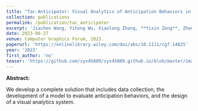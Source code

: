 ```yaml
---
title: "Tac-Anticipator: Visual Analytics of Anticipation Behaviors in Table Tennis Matches"
collection: publications
permalink: /publication/tac_anticipator
excerpt: 'Jiachen Wang, Yihong Wu, Xiaolong Zhang, **Yixin Zeng**, Zheng Zhou, Hui Zhang, Xiao Xie, and Yingcai Wu.'
date: 2023-06-27
venue: Computer Graphics Forum, 2023.
paperurl: 'https://onlinelibrary.wiley.com/doi/abs/10.1111/cgf.14825'
year: '2023'
first_author: 'no'
teaser: 'https://github.com/zyx45889/zyx45889.github.io/blob/master/images/publications/tac.jpg'
---
```


<b>Abstract:</b>

We develop a complete solution that includes data collection, the development of a model to evaluate anticipation behaviors, and the design of a visual analytics system.
